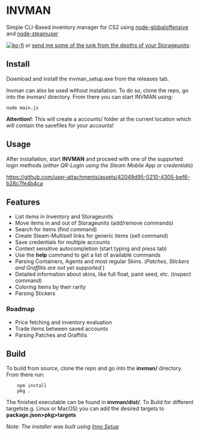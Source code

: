 # INVMAN
Simple CLI-Based inventory manager for CS2 using [node-globaloffensive](https://github.com/DoctorMcKay/node-globaloffensive) and [node-steamuser](https://github.com/DoctorMcKay/node-steam-user)

[![ko-fi](https://ko-fi.com/img/githubbutton_sm.svg)](https://ko-fi.com/L4L41II3YS)
or
[send me some of the junk from the depths of your Storageunits](https://lilbiba400.github.io/invman-donations):

## Install
Download and install the invman_setup.exe from the releases tab. 

Invman can also be used without installation. To do so, clone the repo, go into the invman/ directory. From there you can start INVMAN using: 

    node main.js

**Attention!**: This will create a accounts/ folder at the current location which will contain the savefiles for your accounts!

## Usage
After installation, start **INVMAN** and proceed with one of the supported login methods (*either QR-Login using the Steam Mobile App or credentials*)



https://github.com/user-attachments/assets/42049d95-0210-4305-bef6-b28c7fe4b4ca



## Features

- List items in Inventory and Storageunits
- Move items in and out of Storageunits (add/remove commands)
- Search for items (find command)
- Create Steam-Multisell links for generic items (sell command)
- Save credentials for multiple accounts
- Context sensitive autocompletion (start typing and press tab)
- Use the **help** command to get a list of available commands
- Parsing Containers, Agents and most regular Skins. (*Patches, Stickers and Graffitis are not yet supported.*)
- Detailed information about skins, like full float, paint seed, etc. (inspect command)
- Coloring items by their rarity
- Parsing Stickers

### Roadmap
- Price fetching and inventory evaluation
- Trade items between saved accounts
- Parsing Patches and Graffitis


## Build
To build from source, clone the repo and go into the **invman/** directory. From there run:

        npm install
        pkg .

The finished executable can be found in **invman/dist/**.
To Build for different targets(e.g. Linux or MacOS) you can add the desired targets to **package.json>pkg>targets**

Note: *The installer was built using [Inno Setup](https://jrsoftware.org/isinfo.php)*
